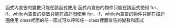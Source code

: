 函式內宣告的變數只能在該函式使用
函式內宣告的物件只能在該函式使用
for、if、while內宣告的變數只能在該迴圈使用
for、if、while內宣告的物件只能在該迴圈使用
class裡面的任一函式可以呼叫任一class裡面宣告的變數和函式

